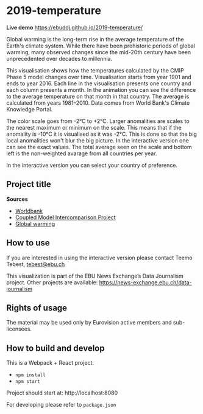 # 2019-temperature

**Live demo** https://ebuddj.github.io/2019-temperature/

Global warming is the long-term rise in the average temperature of the Earth's climate system. While there have been prehistoric periods of global warming, many observed changes since the mid-20th century have been unprecedented over decades to millennia.

This visualisation shows how the temperatures calculated by the CMIP Phase 5 model changes over time. Visualisation starts from year 1901 and ends to year 2016. Each line in the visualisation presents one country and each column presents a month. In the animation you can see the difference to the average temperature on that month in that country. The average is calculated from years 1981–2010. Data comes from World Bank's Climate Knowledge Portal.

The color scale goes from -2°C to +2°C. Larger anomalities are scales to the nearest maximum or minimum on the scale. This means that if the anomality is -10°C it is visualised as it was -2°C. This is done so that the big local anomalities won't blur the big picture. In the interactive version one can see the exact values. The total average seen on the scale and bottom left is the non-weighted avarage from all countries per year.  

In the interactive version you can select your country of preference.

## Project title

**Sources**
* [Worldbank](https://climateknowledgeportal.worldbank.org/download-data)
* [Coupled Model Intercomparison Project](https://en.wikipedia.org/wiki/Coupled_Model_Intercomparison_Project)
* [Global warming](https://en.wikipedia.org/wiki/Global_warming)

## How to use

If you are interested in using the interactive version please contact Teemo Tebest, tebest@ebu.ch

This visualization is part of the EBU News Exchange’s Data Journalism project. Other projects are available: https://news-exchange.ebu.ch/data-journalism

## Rights of usage

The material may be used only by Eurovision active members and sub-licensees.

## How to build and develop

This is a Webpack + React project.

* `npm install`
* `npm start`

Project should start at: http://localhost:8080

For developing please refer to `package.json`